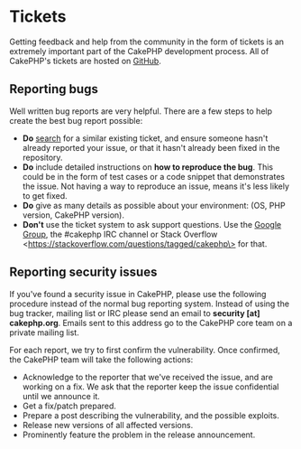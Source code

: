 # Tickets

Getting feedback and help from the community in the form of tickets is an
extremely important part of the CakePHP development process. All of CakePHP's
tickets are hosted on [GitHub](https://github.com/cakephp/cakephp/issues).

## Reporting bugs

Well written bug reports are very helpful. There are a few steps to help create
the best bug report possible:

- **Do** [search](https://github.com/cakephp/cakephp/search?q=it+is+broken&ref=cmdform&type=Issues)
  for a similar existing ticket, and ensure someone hasn't already reported your
  issue, or that it hasn't already been fixed in the repository.
- **Do** include detailed instructions on **how to reproduce the bug**. This
  could be in the form of test cases or a code snippet that demonstrates the
  issue. Not having a way to reproduce an issue, means it's less likely to get
  fixed.
- **Do** give as many details as possible about your environment: (OS, PHP
  version, CakePHP version).
- **Don't** use the ticket system to ask support questions. Use the [Google
  Group](https://groups.google.com/group/cake-php), the \#cakephp IRC channel or
  Stack Overflow \<https://stackoverflow.com/questions/tagged/cakephp\>
  for that.

## Reporting security issues

If you've found a security issue in CakePHP, please use the following procedure
instead of the normal bug reporting system. Instead of using the bug tracker,
mailing list or IRC please send an email to **security \[at\] cakephp.org**.
Emails sent to this address go to the CakePHP core team on a private mailing
list.

For each report, we try to first confirm the vulnerability. Once confirmed, the
CakePHP team will take the following actions:

- Acknowledge to the reporter that we've received the issue, and are working on
  a fix. We ask that the reporter keep the issue confidential until we announce
  it.
- Get a fix/patch prepared.
- Prepare a post describing the vulnerability, and the possible exploits.
- Release new versions of all affected versions.
- Prominently feature the problem in the release announcement.
